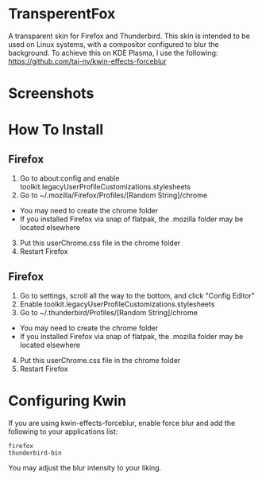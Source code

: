 # TransperentFox
A transparent skin for Firefox and Thunderbird. This skin is intended to be used on Linux systems, with a compositor configured to blur the background. To achieve this on KDE Plasma, I use the following: https://github.com/taj-ny/kwin-effects-forceblur

# Screenshots


# How To Install
## Firefox
1) Go to about:config and enable toolkit.legacyUserProfileCustomizations.stylesheets
2) Go to ~/.mozilla/Firefox/Profiles/[Random String]/chrome
  - You may need to create the chrome folder
  - If you installed Firefox via snap of flatpak, the .mozilla folder may be located elsewhere
3) Put this userChrome.css file in the chrome folder
4) Restart Firefox

## Firefox
1) Go to settings, scroll all the way to the bottom, and click "Config Editor"
2) Enable toolkit.legacyUserProfileCustomizations.stylesheets
3) Go to ~/.thunderbird/Profiles/[Random String]/chrome
  - You may need to create the chrome folder
  - If you installed Firefox via snap of flatpak, the .mozilla folder may be located elsewhere
4) Put this userChrome.css file in the chrome folder
5) Restart Firefox

# Configuring Kwin
If you are using kwin-effects-forceblur, enable force blur and add the following to your applications list:
```
firefox
thunderbird-bin
```
You may adjust the blur intensity to your liking.
